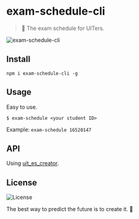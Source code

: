 # exam-schedule-cli

> 📙 The exam schedule for UITers.

![exam-schedule-cli](https://user-images.githubusercontent.com/34389409/53110821-6f361200-356e-11e9-94c5-80ee6a36607d.gif)

## Install

```
npm i exam-schedule-cli -g
```

## Usage

Easy to use.
```
$ exam-schedule <your student ID>
```

Example: `exam-schedule 16520147`

## API

Using [uit_es_creator](https://github.com/fongfan999/uit_es_creator).

## License

![License](https://img.shields.io/github/license/103cuong/exam-schedule-cli.svg?style=flat-square)


<!-- INSPIRATIONAL_QUOTE_START -->
The best way to predict the future is to create it.
🦖
<!-- INSPIRATIONAL_QUOTE_END -->
